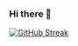 ### Hi there 👋

[![GitHub Streak](http://github-readme-streak-stats.herokuapp.com?user=teplospbru&theme=dark&background=000000)](https://git.io/streak-stats)

<!--
**teplospbru/teplospbru** is a ✨ _special_ ✨ repository because its `README.md` (this file) appears on your GitHub profile.

Here are some ideas to get you started:

- 🔭 I’m currently working on ...
- 🌱 I’m currently learning ...
- 👯 I’m looking to collaborate on ...
- 🤔 I’m looking for help with ...
- 💬 Ask me about ...
- 📫 How to reach me: ...
- 😄 Pronouns: ...
- ⚡ Fun fact: ...
-->
